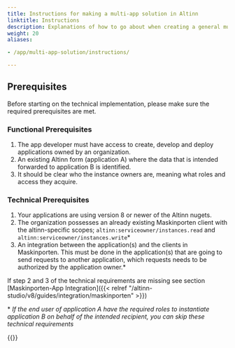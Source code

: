 ```yaml
---
title: Instructions for making a multi-app solution in Altinn
linktitle: Instructions
description: Explanations of how to go about when creating a general multi-app solution
weight: 20
aliases:

- /app/multi-app-solution/instructions/

---
```


## Prerequisites

Before starting on the technical implementation, please make sure the
required prerequisites are met.

### Functional Prerequisites

1. The app developer must have access to create, develop and deploy applications owned by an organization.
2. An existing Altinn form (application A) where the data that is intended forwarded to application B is identified.
3. It should be clear who the instance owners are, meaning what roles and access they acquire.

### Technical Prerequisites

1. Your applications are using version 8 or newer of the Altinn nugets.
2. The organization possesses an already existing Maskinporten client with the altinn-specific
   scopes; `altinn:serviceowner/instances.read` and
   `altinn:serviceowner/instances.write`*
3. An integration between the application(s) and the clients in Maskinporten. This must be done in the application(s)
   that are going to send requests to another application, which requests needs to be authorized by the application
   owner.*

If step 2 and 3 of the technical requirements are missing see
section [Maskinporten-App Integration]({{< relref "/altinn-studio/v8/guides/integration/maskinporten" >}})

\* _If the end user of application A have the required roles to instantiate application B on behalf of the intended
recipient, you can skip these technical requirements_

{{<children description="true"/>}}
